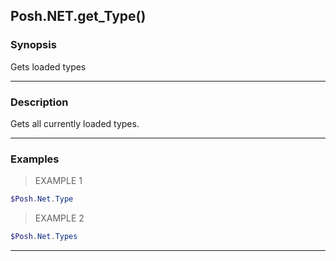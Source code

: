 Posh.NET.get_Type()
-------------------




### Synopsis
Gets loaded types



---


### Description

Gets all currently loaded types.



---


### Examples
> EXAMPLE 1

```PowerShell
$Posh.Net.Type
```
> EXAMPLE 2

```PowerShell
$Posh.Net.Types
```


---
